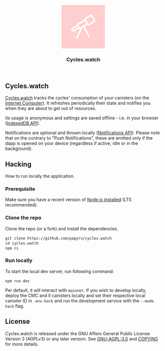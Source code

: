 <div align="center" style="display:flex;flex-direction:column;">
  <a href="https://cycles.watch">
    <img src="https://github.com/papyrs/cycles.watch/raw/main/static/icons/icon-256x256.png" width="140px" alt="Cycles.watch" role="presentation" />
  </a>

<h3>Cycles.watch</h3>

  <br/>

</div>

## Cycles.watch

[Cycles.watch] tracks the cycles' consumption of your canisters (on the [Internet Computer](https://internetcomputer.org/)). It refreshes periodically their state and notifies you when they are about to get out of resources.

Its usage is anonymous and settings are saved offline - i.e. in your browser ([IndexedDB API](https://developer.mozilla.org/en-US/docs/Web/API/IndexedDB_API)).

Notifications are optional and thrown locally ([Notifications API](https://developer.mozilla.org/en-US/docs/Web/API/Notifications_API/Using_the_Notifications_API)). Please note that on the contrary to "Push Notifications", these are emitted only if the dapp is opened on your device (regardless if active, idle or in the background).

## Hacking

How to run locally the application.

### Prerequisite

Make sure you have a recent version of [Node.js installed](https://nodejs.org/en/) (LTS recommended).

### Clone the repo

Clone the repo (or a fork) and install the dependencies.

```
git clone https://github.com/papyrs/cycles.watch
cd cycles.watch
npm ci
```

### Run locally

To start the local dev server, run following command:

```
npm run dev
```

Per default, it will interact with `mainnet`. If you wish to develop locally, deploy the CMC and II canisters locally and set their respective local canister ID in `.env.hack` and run the development service with the `--mode hack` flag.

## License

Cycles.watch is released under the GNU Affero General Public License Version 3 (AGPLv3) or any later version. See [GNU-AGPL-3.0](GNU-AGPL-3.0) and [COPYING](COPYING) for more details.

[cycles.watch]: https://cycles.watch
